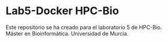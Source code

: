 # Lab5-Docker HPC-Bio  
Este repositorio se ha creado para el laboratorio 5 de HPC-Bio.  
Máster en Bioinformática. Universidad de Murcia.
